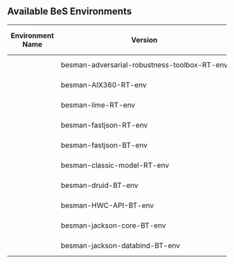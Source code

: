 ## Available BeS Environments

| Environment Name | Version | Publish Date | Contributors | Last Update Date | Status | Publisher | Links | Notes |
|------------------|---------|--------------|--------------|------------------|--------|-----------|-------|-------|
| <td nowrap>besman-adversarial-robustness-toolbox-RT-env</td> | 0.0.1 | 2024-12-20 | BeSLab | 2024-12-20 | Published | <td nowrap>BeS Community Lab</td> |  |  |
| <td nowrap>besman-AIX360-RT-env</td> | 0.0.1 | 2024-12-20 | BeSLab | 2024-12-20 | Published | <td nowrap>BeS Community Lab</td> |  |  |
| <td nowrap>besman-lime-RT-env</td> | 0.0.1 | 2024-12-20 | BeSLab | 2024-12-20 | Published | <td nowrap>BeS Community Lab</td> |  |  |
| <td nowrap>besman-fastjson-RT-env</td> | 0.0.1 | 2022-07-14 | BeSLab | 2024-04-16 | Published | <td nowrap>BeS Community Lab</td> |  |  |
| <td nowrap>besman-fastjson-BT-env</td> | 0.0.1 | 2022-07-14 | BeSLab | 2024-04-16 | Published | <td nowrap>BeS Community Lab</td> |  |  |
| <td nowrap>besman-classic-model-RT-env</td> | 0.0.1 | 2024-05-27 | BeSLab | 2024-05-21 | Published | <td nowrap>BeS Community Lab</td> |  |  |
| <td nowrap>besman-druid-BT-env</td> | 0.0.1 | 2024-04-02 | BeSLab | 2024-04-02 | Published | <td nowrap>BeS Community Lab</td> |  |  |
| <td nowrap>besman-HWC-API-BT-env</td> | 0.0.1 | 2024-04-02 | BeSLab | 2024-04-02 | Published | <td nowrap>BeS Community Lab</td> |  |  |
| <td nowrap>besman-jackson-core-BT-env</td> | 0.0.1 | 2024-04-25 | BeSLab | 2024-04-25 | Published | <td nowrap>BeS Community Lab</td> |  |  |
| <td nowrap>besman-jackson-databind-BT-env</td> | 0.0.1 | 2024-04-02 | BeSLab | 2024-04-02 | Published | <td nowrap>BeS Community Lab</td> |  |  |